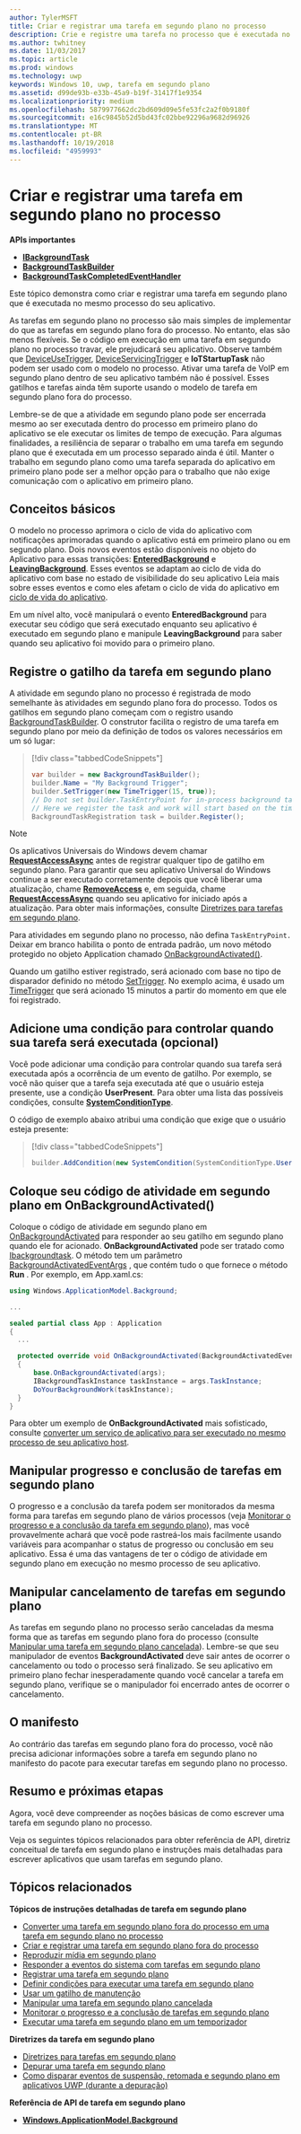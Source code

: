 ```yaml
---
author: TylerMSFT
title: Criar e registrar uma tarefa em segundo plano no processo
description: Crie e registre uma tarefa no processo que é executada no mesmo processo de seu app em primeiro plano.
ms.author: twhitney
ms.date: 11/03/2017
ms.topic: article
ms.prod: windows
ms.technology: uwp
keywords: Windows 10, uwp, tarefa em segundo plano
ms.assetid: d99de93b-e33b-45a9-b19f-31417f1e9354
ms.localizationpriority: medium
ms.openlocfilehash: 5879977662dc2bd609d09e5fe53fc2a2f0b9180f
ms.sourcegitcommit: e16c9845b52d5bd43fc02bbe92296a9682d96926
ms.translationtype: MT
ms.contentlocale: pt-BR
ms.lasthandoff: 10/19/2018
ms.locfileid: "4959993"
---
```

# <a name="create-and-register-an-in-process-background-task"></a>Criar e registrar uma tarefa em segundo plano no processo

**APIs importantes**

-   [**IBackgroundTask**](https://msdn.microsoft.com/library/windows/apps/br224794)
-   [**BackgroundTaskBuilder**](https://msdn.microsoft.com/library/windows/apps/br224768)
-   [**BackgroundTaskCompletedEventHandler**](https://msdn.microsoft.com/library/windows/apps/br224781)

Este tópico demonstra como criar e registrar uma tarefa em segundo plano que é executada no mesmo processo do seu aplicativo.

As tarefas em segundo plano no processo são mais simples de implementar do que as tarefas em segundo plano fora do processo. No entanto, elas são menos flexíveis. Se o código em execução em uma tarefa em segundo plano no processo travar, ele prejudicará seu aplicativo. Observe também que [DeviceUseTrigger](https://msdn.microsoft.com/library/windows/apps/windows.applicationmodel.background.deviceusetrigger.aspx), [DeviceServicingTrigger](https://msdn.microsoft.com/library/windows/apps/windows.applicationmodel.background.deviceservicingtrigger.aspx) e **IoTStartupTask** não podem ser usado com o modelo no processo. Ativar uma tarefa de VoIP em segundo plano dentro de seu aplicativo também não é possível. Esses gatilhos e tarefas ainda têm suporte usando o modelo de tarefa em segundo plano fora do processo.

Lembre-se de que a atividade em segundo plano pode ser encerrada mesmo ao ser executada dentro do processo em primeiro plano do aplicativo se ele executar os limites de tempo de execução. Para algumas finalidades, a resiliência de separar o trabalho em uma tarefa em segundo plano que é executada em um processo separado ainda é útil. Manter o trabalho em segundo plano como uma tarefa separada do aplicativo em primeiro plano pode ser a melhor opção para o trabalho que não exige comunicação com o aplicativo em primeiro plano.

## <a name="fundamentals"></a>Conceitos básicos

O modelo no processo aprimora o ciclo de vida do aplicativo com notificações aprimoradas quando o aplicativo está em primeiro plano ou em segundo plano. Dois novos eventos estão disponíveis no objeto do Aplicativo para essas transições: [**EnteredBackground**](https://msdn.microsoft.com/library/windows/apps/Windows.ApplicationModel.Core.CoreApplication.EnteredBackground) e [**LeavingBackground**](https://msdn.microsoft.com/library/windows/apps/Windows.ApplicationModel.Core.CoreApplication.LeavingBackground). Esses eventos se adaptam ao ciclo de vida do aplicativo com base no estado de visibilidade do seu aplicativo Leia mais sobre esses eventos e como eles afetam o ciclo de vida do aplicativo em [ciclo de vida do aplicativo](app-lifecycle.md).

Em um nível alto, você manipulará o evento **EnteredBackground** para executar seu código que será executado enquanto seu aplicativo é executado em segundo plano e manipule **LeavingBackground** para saber quando seu aplicativo foi movido para o primeiro plano.

## <a name="register-your-background-task-trigger"></a>Registre o gatilho da tarefa em segundo plano

A atividade em segundo plano no processo é registrada de modo semelhante às atividades em segundo plano fora do processo. Todos os gatilhos em segundo plano começam com o registro usando [BackgroundTaskBuilder](https://msdn.microsoft.com/library/windows/apps/windows.applicationmodel.background.backgroundtaskbuilder.aspx?f=255&MSPPError=-2147217396). O construtor facilita o registro de uma tarefa em segundo plano por meio da definição de todos os valores necessários em um só lugar:

> [!div class="tabbedCodeSnippets"]
> ```cs
> var builder = new BackgroundTaskBuilder();
> builder.Name = "My Background Trigger";
> builder.SetTrigger(new TimeTrigger(15, true));
> // Do not set builder.TaskEntryPoint for in-process background tasks
> // Here we register the task and work will start based on the time trigger.
> BackgroundTaskRegistration task = builder.Register();
> ```

> [!NOTE]
> Os aplicativos Universais do Windows devem chamar [**RequestAccessAsync**](https://msdn.microsoft.com/library/windows/apps/hh700485) antes de registrar qualquer tipo de gatilho em segundo plano.
> Para garantir que seu aplicativo Universal do Windows continue a ser executado corretamente depois que você liberar uma atualização, chame [**RemoveAccess**](https://msdn.microsoft.com/library/windows/apps/hh700471) e, em seguida, chame [**RequestAccessAsync**](https://msdn.microsoft.com/library/windows/apps/hh700485) quando seu aplicativo for iniciado após a atualização. Para obter mais informações, consulte [Diretrizes para tarefas em segundo plano](guidelines-for-background-tasks.md).

Para atividades em segundo plano no processo, não defina `TaskEntryPoint.` Deixar em branco habilita o ponto de entrada padrão, um novo método protegido no objeto Application chamado [OnBackgroundActivated()](https://msdn.microsoft.com/library/windows/apps/windows.ui.xaml.application.onbackgroundactivated.aspx).

Quando um gatilho estiver registrado, será acionado com base no tipo de disparador definido no método [SetTrigger](https://msdn.microsoft.com/library/windows/apps/windows.applicationmodel.background.backgroundtaskbuilder.settrigger.aspx). No exemplo acima, é usado um [TimeTrigger](https://msdn.microsoft.com/library/windows/apps/windows.applicationmodel.background.timetrigger.aspx) que será acionado 15 minutos a partir do momento em que ele foi registrado.

## <a name="add-a-condition-to-control-when-your-task-will-run-optional"></a>Adicione uma condição para controlar quando sua tarefa será executada (opcional)

Você pode adicionar uma condição para controlar quando sua tarefa será executada após a ocorrência de um evento de gatilho. Por exemplo, se você não quiser que a tarefa seja executada até que o usuário esteja presente, use a condição **UserPresent**. Para obter uma lista das possíveis condições, consulte [**SystemConditionType**](https://msdn.microsoft.com/library/windows/apps/br224835).

O código de exemplo abaixo atribui uma condição que exige que o usuário esteja presente:

> [!div class="tabbedCodeSnippets"]
> ```cs
> builder.AddCondition(new SystemCondition(SystemConditionType.UserPresent));
> ```

## <a name="place-your-background-activity-code-in-onbackgroundactivated"></a>Coloque seu código de atividade em segundo plano em OnBackgroundActivated()

Coloque o código de atividade em segundo plano em [OnBackgroundActivated](https://msdn.microsoft.com/library/windows/apps/windows.ui.xaml.application.onbackgroundactivated.aspx) para responder ao seu gatilho em segundo plano quando ele for acionado. **OnBackgroundActivated** pode ser tratado como [Ibackgroundtask](https://msdn.microsoft.com/library/windows/apps/windows.applicationmodel.background.ibackgroundtask.run.aspx?f=255&MSPPError=-2147217396). O método tem um parâmetro [BackgroundActivatedEventArgs](https://msdn.microsoft.com/library/windows/apps/windows.applicationmodel.activation.backgroundactivatedeventargs.aspx) , que contém tudo o que fornece o método **Run** . Por exemplo, em App.xaml.cs:

``` cs
using Windows.ApplicationModel.Background;

...

sealed partial class App : Application
{
  ...

  protected override void OnBackgroundActivated(BackgroundActivatedEventArgs args)
  {
      base.OnBackgroundActivated(args);
      IBackgroundTaskInstance taskInstance = args.TaskInstance;
      DoYourBackgroundWork(taskInstance);  
  }
}
```

Para obter um exemplo de **OnBackgroundActivated** mais sofisticado, consulte [converter um serviço de aplicativo para ser executado no mesmo processo de seu aplicativo host](convert-app-service-in-process.md).

## <a name="handle-background-task-progress-and-completion"></a>Manipular progresso e conclusão de tarefas em segundo plano

O progresso e a conclusão da tarefa podem ser monitorados da mesma forma para tarefas em segundo plano de vários processos (veja [Monitorar o progresso e a conclusão da tarefa em segundo plano](monitor-background-task-progress-and-completion.md)), mas você provavelmente achará que você pode rastreá-los mais facilmente usando variáveis para acompanhar o status de progresso ou conclusão em seu aplicativo. Essa é uma das vantagens de ter o código de atividade em segundo plano em execução no mesmo processo de seu aplicativo.

## <a name="handle-background-task-cancellation"></a>Manipular cancelamento de tarefas em segundo plano

As tarefas em segundo plano no processo serão canceladas da mesma forma que as tarefas em segundo plano fora do processo (consulte [Manipular uma tarefa em segundo plano cancelada](handle-a-cancelled-background-task.md)). Lembre-se que seu manipulador de eventos **BackgroundActivated** deve sair antes de ocorrer o cancelamento ou todo o processo será finalizado. Se seu aplicativo em primeiro plano fechar inesperadamente quando você cancelar a tarefa em segundo plano, verifique se o manipulador foi encerrado antes de ocorrer o cancelamento.

## <a name="the-manifest"></a>O manifesto

Ao contrário das tarefas em segundo plano fora do processo, você não precisa adicionar informações sobre a tarefa em segundo plano no manifesto do pacote para executar tarefas em segundo plano no processo.

## <a name="summary-and-next-steps"></a>Resumo e próximas etapas

Agora, você deve compreender as noções básicas de como escrever uma tarefa em segundo plano no processo.

Veja os seguintes tópicos relacionados para obter referência de API, diretriz conceitual de tarefa em segundo plano e instruções mais detalhadas para escrever aplicativos que usam tarefas em segundo plano.

## <a name="related-topics"></a>Tópicos relacionados

**Tópicos de instruções detalhadas de tarefa em segundo plano**

* [Converter uma tarefa em segundo plano fora do processo em uma tarefa em segundo plano no processo](convert-out-of-process-background-task.md)
* [Criar e registrar uma tarefa em segundo plano fora do processo](create-and-register-a-background-task.md)
* [Reproduzir mídia em segundo plano](https://msdn.microsoft.com/windows/uwp/audio-video-camera/background-audio)
* [Responder a eventos do sistema com tarefas em segundo plano](respond-to-system-events-with-background-tasks.md)
* [Registrar uma tarefa em segundo plano](register-a-background-task.md)
* [Definir condições para executar uma tarefa em segundo plano](set-conditions-for-running-a-background-task.md)
* [Usar um gatilho de manutenção](use-a-maintenance-trigger.md)
* [Manipular uma tarefa em segundo plano cancelada](handle-a-cancelled-background-task.md)
* [Monitorar o progresso e a conclusão de tarefas em segundo plano](monitor-background-task-progress-and-completion.md)
* [Executar uma tarefa em segundo plano em um temporizador](run-a-background-task-on-a-timer-.md)

**Diretrizes da tarefa em segundo plano**

* [Diretrizes para tarefas em segundo plano](guidelines-for-background-tasks.md)
* [Depurar uma tarefa em segundo plano](debug-a-background-task.md)
* [Como disparar eventos de suspensão, retomada e segundo plano em aplicativos UWP (durante a depuração)](http://go.microsoft.com/fwlink/p/?linkid=254345)

**Referência de API de tarefa em segundo plano**

* [**Windows.ApplicationModel.Background**](https://msdn.microsoft.com/library/windows/apps/br224847)

